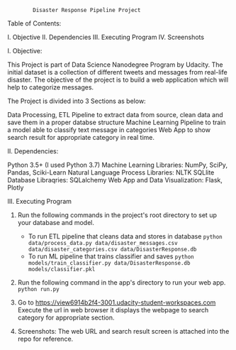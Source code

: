 



			Disaster Response Pipeline Project
Table of Contents:

I. Objective
II. Dependencies
III. Executing Program
IV. Screenshots

I. Objective:

This Project is part of Data Science Nanodegree Program by Udacity. The initial dataset is a collection of different tweets and messages from real-life disaster. The objective of the project is to build a web application which will help to categorize messages.

The Project is divided into 3 Sections as below:

Data Processing, ETL Pipeline to extract data from source, clean data and save them in a proper databse structure
Machine Learning Pipeline to train a model able to classify text message in categories
Web App to show search result for appropriate category in real time.

II. Dependencies:

Python 3.5+ (I used Python 3.7)
Machine Learning Libraries: NumPy, SciPy, Pandas, Sciki-Learn
Natural Language Process Libraries: NLTK
SQLlite Database Libraqries: SQLalchemy
Web App and Data Visualization: Flask, Plotly

III. Executing Program

1. Run the following commands in the project's root directory to set up your database and model.

    - To run ETL pipeline that cleans data and stores in database
        `python data/process_data.py data/disaster_messages.csv data/disaster_categories.csv data/DisasterResponse.db`
    - To run ML pipeline that trains classifier and saves
        `python models/train_classifier.py data/DisasterResponse.db models/classifier.pkl`

2. Run the following command in the app's directory to run your web app.
    `python run.py`

3. Go to https://view6914b2f4-3001.udacity-student-workspaces.com
Execute the url in web browser it displays the webpage to search category for appropriate section.

4. Screenshots:
The web URL and search result screen is attached into the repo for reference.
